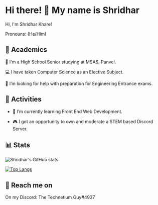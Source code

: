 
# Hi there! 👋 My name is Shridhar

Hi, I'm Shridhar Khare!

Pronouns: (He/Him) 

## 🏫 Academics
🏫 I'm a High School Senior studying at MSAS, Panvel.

💻 I have taken Computer Science as an Elective Subject.

🤔 I’m looking for help with preparation for Engineering Entrance exams.

## 🎨 Activities 
 
- 🌱 I’m currently learning Front End Web Development. 

- 🎮 I got an opportunity to own and moderate a STEM based Discord Server.

## 📊 Stats

![Shridhar's GitHub stats](https://github-readme-stats.vercel.app/api?username=thetechnetiumguy&count_private=true&show_icons=true&theme=merko)

[![Top Langs](https://github-readme-stats.vercel.app/api/top-langs/?username=thetechnetiumguy&layout=compact&theme=merko)](https://github.com/thetechnetiumguy/github-readme-stats)

## 📲 Reach me on 

On my Discord: The Technetium Guy#4937




